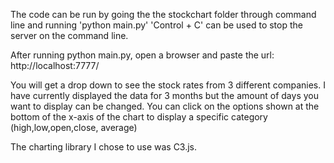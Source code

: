The code can be run by going the the stockchart folder through command line and running 'python main.py'
'Control + C' can be used to stop the server on the command line.

After running python main.py, open a browser and paste the url: http://localhost:7777/

You will get a drop down to see the stock rates from 3 different companies. I have currently displayed the data for 3 months but the amount of days you want to display can be changed. You can click on the options shown at the bottom of the x-axis of the chart to display a specific category (high,low,open,close, average)

The charting library I chose to use was C3.js.
